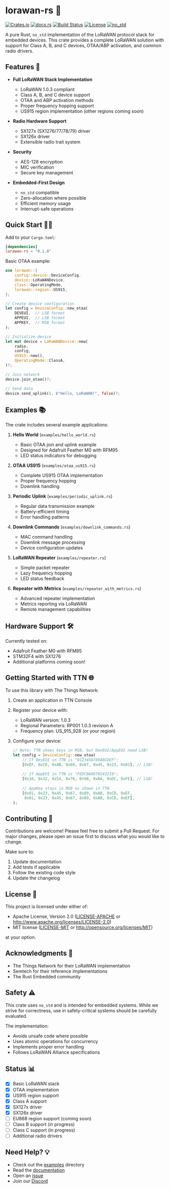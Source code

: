 # lorawan-rs 📡

[![Crates.io](https://img.shields.io/crates/v/lorawan-rs)](https://crates.io/crates/lorawan-rs)
[![docs.rs](https://docs.rs/lorawan-rs/badge.svg)](https://docs.rs/lorawan-rs)
[![Build Status](https://github.com/user/lorawan-rs/workflows/CI/badge.svg)](https://github.com/user/lorawan-rs/actions)
[![License](https://img.shields.io/badge/license-MIT%2FApache--2.0-blue.svg)](README.md)
[![no_std](https://img.shields.io/badge/no__std-yes-blue)](README.md)

A pure Rust, `no_std` implementation of the LoRaWAN protocol stack for embedded devices. This crate provides a complete LoRaWAN solution with support for Class A, B, and C devices, OTAA/ABP activation, and common radio drivers.

## Features 🚀

- **Full LoRaWAN Stack Implementation**
  - LoRaWAN 1.0.3 compliant
  - Class A, B, and C device support
  - OTAA and ABP activation methods
  - Proper frequency hopping support
  - US915 region implementation (other regions coming soon)

- **Radio Hardware Support**
  - SX127x (SX1276/77/78/79) driver
  - SX126x driver
  - Extensible radio trait system

- **Security**
  - AES-128 encryption
  - MIC verification
  - Secure key management

- **Embedded-First Design**
  - `no_std` compatible
  - Zero-allocation where possible
  - Efficient memory usage
  - Interrupt-safe operations

## Quick Start 🏃‍♂️

Add to your `Cargo.toml`:
```toml
[dependencies]
lorawan-rs = "0.1.0"
```

Basic OTAA example:
```rust
use lorawan::{
    config::device::DeviceConfig,
    device::LoRaWANDevice,
    class::OperatingMode,
    lorawan::region::US915,
};

// Create device configuration
let config = DeviceConfig::new_otaa(
    DEVEUI,  // LSB format
    APPEUI,  // LSB format
    APPKEY,  // MSB format
);

// Initialize device
let mut device = LoRaWANDevice::new(
    radio,
    config,
    US915::new(),
    OperatingMode::ClassA,
)?;

// Join network
device.join_otaa()?;

// Send data
device.send_uplink(1, b"Hello, LoRaWAN!", false)?;
```

## Examples 📚

The crate includes several example applications:

1. **Hello World** (`examples/hello_world.rs`)
   - Basic OTAA join and uplink example
   - Designed for Adafruit Feather M0 with RFM95
   - LED status indicators for debugging

2. **OTAA US915** (`examples/otaa_us915.rs`)
   - Complete US915 OTAA implementation
   - Proper frequency hopping
   - Downlink handling

3. **Periodic Uplink** (`examples/periodic_uplink.rs`)
   - Regular data transmission example
   - Battery-efficient timing
   - Error handling patterns

4. **Downlink Commands** (`examples/downlink_commands.rs`)
   - MAC command handling
   - Downlink message processing
   - Device configuration updates

5. **LoRaWAN Repeater** (`examples/repeater.rs`)
   - Simple packet repeater
   - Lazy frequency hopping
   - LED status feedback

6. **Repeater with Metrics** (`examples/repeater_with_metrics.rs`)
   - Advanced repeater implementation
   - Metrics reporting via LoRaWAN
   - Remote management capabilities

## Hardware Support 🛠️

Currently tested on:
- Adafruit Feather M0 with RFM95
- STM32F4 with SX1276
- Additional platforms coming soon!

## Getting Started with TTN 🌐

To use this library with The Things Network:

1. Create an application in TTN Console
2. Register your device with:
   - LoRaWAN version: 1.0.3
   - Regional Parameters: RP001 1.0.3 revision A
   - Frequency plan: US_915_928 (or your region)

3. Configure your device:
   ```rust
   // Note: TTN shows keys in MSB, but DevEUI/AppEUI need LSB!
   let config = DeviceConfig::new_otaa(
       // If DevEUI in TTN is "0123456789ABCDEF":
       [0xEF, 0xCD, 0xAB, 0x89, 0x67, 0x45, 0x23, 0x01], // LSB!
       
       // If AppEUI in TTN is "FEDCBA9876543210":
       [0x10, 0x32, 0x54, 0x76, 0x98, 0xBA, 0xDC, 0xFE], // LSB!
       
       // AppKey stays in MSB as shown in TTN
       [0x01, 0x23, 0x45, 0x67, 0x89, 0xAB, 0xCD, 0xEF,
        0x01, 0x23, 0x45, 0x67, 0x89, 0xAB, 0xCD, 0xEF],
   );
   ```

## Contributing 🤝

Contributions are welcome! Please feel free to submit a Pull Request. For major changes, please open an issue first to discuss what you would like to change.

Make sure to:
1. Update documentation
2. Add tests if applicable
3. Follow the existing code style
4. Update the changelog

## License 📄

This project is licensed under either of:

- Apache License, Version 2.0 ([LICENSE-APACHE](LICENSE-APACHE) or http://www.apache.org/licenses/LICENSE-2.0)
- MIT license ([LICENSE-MIT](LICENSE-MIT) or http://opensource.org/licenses/MIT)

at your option.

## Acknowledgments 🙏

- The Things Network for their LoRaWAN implementation
- Semtech for their reference implementations
- The Rust Embedded community

## Safety ⚠️

This crate uses `no_std` and is intended for embedded systems. While we strive for correctness, use in safety-critical systems should be carefully evaluated.

The implementation:
- Avoids unsafe code where possible
- Uses atomic operations for concurrency
- Implements proper error handling
- Follows LoRaWAN Alliance specifications

## Status 📊

- [x] Basic LoRaWAN stack
- [x] OTAA implementation
- [x] US915 region support
- [x] Class A support
- [x] SX127x driver
- [x] SX126x driver
- [ ] EU868 region support (coming soon)
- [ ] Class B support (in progress)
- [ ] Class C support (in progress)
- [ ] Additional radio drivers

## Need Help? 💡

- Check out the [examples](examples/) directory
- Read the [documentation](https://docs.rs/lorawan-rs)
- Open an [issue](https://github.com/user/lorawan-rs/issues)
- Join our [Discord](https://discord.gg/your-invite-here)
